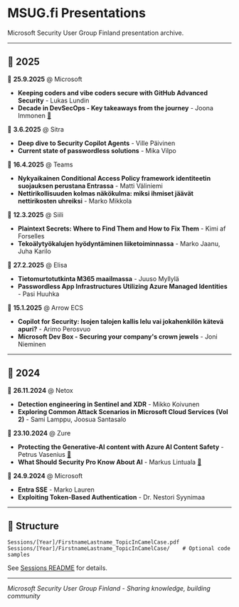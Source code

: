 # MSUG.fi Presentations

Microsoft Security User Group Finland presentation archive.

---

## 📅 2025

📍 **25.9.2025** @ Microsoft
- **Keeping coders and vibe coders secure with GitHub Advanced Security** - Lukas Lundin
- **Decade in DevSecOps - Key takeaways from the journey** - Joona Immonen [📄](Sessions/2025/JoonaImmonen_DecadeInDevSecOps.pdf)

📍 **3.6.2025** @ Sitra
- **Deep dive to Security Copilot Agents** - Ville Päivinen
- **Current state of passwordless solutions** - Mika Vilpo

📍 **16.4.2025** @ Teams
- **Nykyaikainen Conditional Access Policy framework identiteetin suojauksen perustana Entrassa** - Matti Väliniemi
- **Nettirikollisuuden kolmas näkökulma: miksi ihmiset jäävät nettirikosten uhreiksi** - Marko Mikkola

📍 **12.3.2025** @ Siili
- **Plaintext Secrets: Where to Find Them and How to Fix Them** - Kimi af Forselles
- **Tekoälytyökalujen hyödyntäminen liiketoiminnassa** - Marko Jaanu, Juha Karilo

📍 **27.2.2025** @ Elisa
- **Tietomurtotutkinta M365 maailmassa** - Juuso Myllylä
- **Passwordless App Infrastructures Utilizing Azure Managed Identities** - Pasi Huuhka

📍 **15.1.2025** @ Arrow ECS
- **Copilot for Security: Isojen talojen kallis lelu vai jokahenkilön kätevä apuri?** - Arimo Perosvuo
- **Microsoft Dev Box - Securing your company's crown jewels** - Joni Nieminen

---

## 📅 2024

📍 **26.11.2024** @ Netox
- **Detection engineering in Sentinel and XDR** - Mikko Koivunen
- **Exploring Common Attack Scenarios in Microsoft Cloud Services (Vol 2)** - Sami Lamppu, Joosua Santasalo

📍 **23.10.2024** @ Zure
- **Protecting the Generative-AI content with Azure AI Content Safety** - Petrus Vasenius [📄](Sessions/2024/PetrusVasenius_AiContentSafety.pdf)
- **What Should Security Pro Know About AI** - Markus Lintuala [📄](Sessions/2024/MarkusLintuala_WhatShouldSecurityProKnowAboutAI.pdf)

📍 **24.9.2024** @ Microsoft
- **Entra SSE** - Marko Lauren
- **Exploiting Token-Based Authentication** - Dr. Nestori Syynimaa

---

## 📁 Structure

```
Sessions/[Year]/FirstnameLastname_TopicInCamelCase.pdf
Sessions/[Year]/FirstnameLastname_TopicInCamelCase/    # Optional code samples
```

See [Sessions README](Sessions/README.md) for details.

---

*Microsoft Security User Group Finland - Sharing knowledge, building community*
